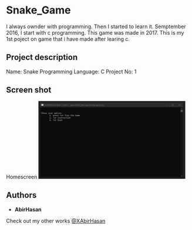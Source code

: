 # Snake_Game

I always ownder with programming. Then I started to learn it. Semptember 2016, I start with c programming.
This game was made in 2017. This is my 1st poject on game that i have made after learing c.

## Project description
Name: Snake
Programming Language: C
Project No: 1

## Screen shot
Homescreen
<img src="demo/1.png" alt="HomeScreen" width="400"/>

## Authors

* **AbirHasan**

Check out my other works [@XAbirHasan](https://github.com/XAbirHasan)
